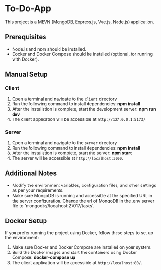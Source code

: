 # To-Do-App

This project is a MEVN (MongoDB, Express.js, Vue.js, Node.js) application.

## Prerequisites

- Node.js and npm should be installed.
- Docker and Docker Compose should be installed (optional, for running with Docker).

## Manual Setup

### Client

1. Open a terminal and navigate to the `client` directory.
2. Run the following command to install dependencies: **npm install**
3. After the installation is complete, start the development server: **npm run dev**
4. The client application will be accessible at `http://127.0.0.1:5173/`.

### Server

1. Open a terminal and navigate to the `server` directory.
2. Run the following command to install dependencies: **npm install**
3. After the installation is complete, start the server: **npm start**
4. The server will be accessible at `http://localhost:3000`.

## Additional Notes

- Modify the environment variables, configuration files, and other settings as per your requirements.
- Make sure MongoDB is running and accessible at the specified URL in the server configuration. Change the url of MongoDB in the .env server file to 'mongodb://localhost:27017/tasks'.

## Docker Setup

If you prefer running the project using Docker, follow these steps to set up the environment:
  1. Make sure Docker and Docker Compose are installed on your system.
  2. Build the Docker images and start the containers using Docker Compose: **docker-compose up**
  3. The client application will be accessible at `http://localhost:80/`.




